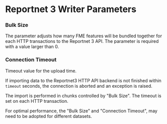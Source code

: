 # Reportnet 3 Writer Parameters

### Bulk Size
The parameter adjusts how many FME features will be bundled together for each HTTP transactions to the Reportnet 3 API. The parameter is required with a value larger than 0.

### Connection Timeout
Timeout value for the upload time.

If importing data to the Reportnet3 HTTP API backend is not finished within `timeout` seconds, the connection is aborted and an exception is raised.

The import is performed in chunks controlled by "Bulk Size". The timeout is set on each HTTP transaction.

For optimal performance, the "Bulk Size" and "Connection Timeout", may need to be adopted for different datasets.
